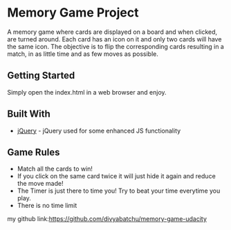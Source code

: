 # Memory Game Project
A memory game where cards are displayed on a board and when clicked, are turned around. Each card has an icon on it and only two cards will have the same 
icon. The objective is to flip the corresponding cards resulting in a match, in as little time and as few moves as possible.

## Getting Started

Simply open the index.html in a web browser and enjoy.

## Built With

* [jQuery](https://jquery.com/) - jQuery used for some enhanced JS functionality

## Game Rules
* Match all the cards to win!
* If you click on the same card twice it will just hide it again and reduce the move made!
* The Timer is just there to time you! Try to beat your time everytime you play.
* There is no time limit
 

my github link:https://github.com/divyabatchu/memory-game-udacity
